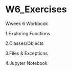 # W6_Exercises

Wweek 6 Workbook

  1.Exploring Functions

  2.Classes/Objects

  3.Files & Exceptions

  4.Jupyter Notebook
